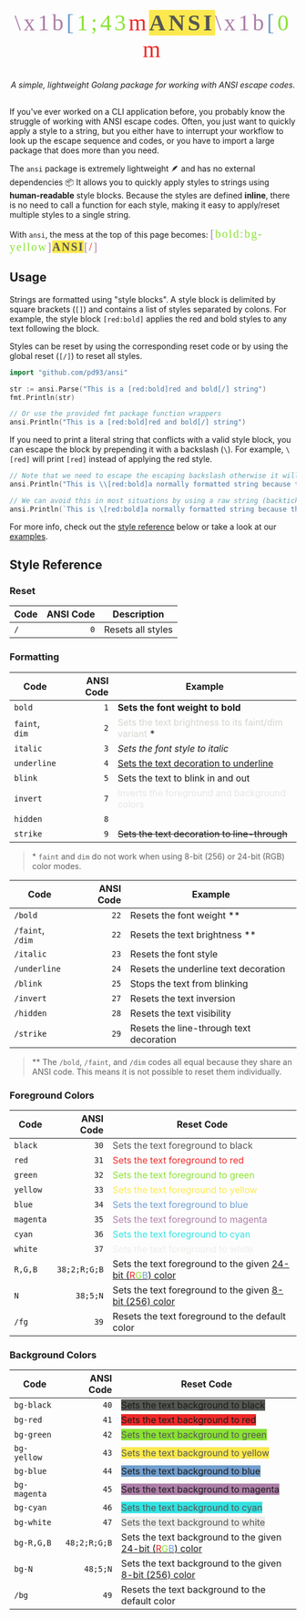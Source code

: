 <p style="width:100%;text-align:center;font-size:40px;margin-bottom:30px;letter-spacing:5px;font-family:consolas;">
<span style="color:#ad7fa8;">\x1b</span><span style="color:#729fcf;">[</span><span style="color:#8ae234;">1;43</span><span style="color:#ef2929;">m</span><span style="font-weight:bold;background-color:#fce94f;color:#555753;">ANSI</span><span style="color:#ad7fa8;">\x1b</span><span style="color:#729fcf;">[</span><span style="color:#8ae234;">0</span><span style="color:#ef2929;">m</span>
</p>

<p style="width:100%;text-align:center;margin-bottom:30px;font-style:italic;">
A simple, lightweight Golang package for working with ANSI escape codes.
</p>

If you've ever worked on a CLI application before, you probably know the
struggle of working with ANSI escape codes. Often, you just want to quickly
apply a style to a string, but you either have to interrupt your workflow to
look up the escape sequence and codes, or you have to import a large package
that does more than you need.

The `ansi` package is extremely lightweight :feather: and has no external
dependencies :package: It allows you to quickly apply styles to strings using
**human-readable** style blocks. Because the styles are defined **inline**, there is no
need to call a function for each style, making it easy to apply/reset multiple
styles to a single string.

With `ansi`, the mess at the top of this page becomes: <span style="font-size:20px;letter-spacing:2px;font-family:consolas;">
<span style="color:#ad7fa8;">[</span><span style="color:#8ae234;">bold:bg-yellow</span><span style="color:#ad7fa8;">]</span><span style="font-weight:bold;background-color:#fce94f;color:#555753;">ANSI</span><span style="color:#ad7fa8;">[</span><span style="color:#ef2929;">/</span><span style="color:#ad7fa8;">]</span>
</span>

## Usage

Strings are formatted using "style blocks". A style block is delimited by square
brackets (`[]`) and contains a list of styles separated by colons. For
example, the style block `[red:bold]` applies the red and bold styles to any
text following the block.

Styles can be reset by using the corresponding reset code or by using the global
reset (`[/]`) to reset all styles.

```go
import "github.com/pd93/ansi"

str := ansi.Parse("This is a [red:bold]red and bold[/] string")
fmt.Println(str)

// Or use the provided fmt package function wrappers
ansi.Println("This is a [red:bold]red and bold[/] string")
```

If you need to print a literal string that conflicts with a valid style block,
you can escape the block by prepending it with a backslash (`\`). For example,
`\[red]` will print `[red]` instead of applying the red style.

```go
// Note that we need to escape the escaping backslash otherwise it will be removed.
ansi.Println("This is \\[red:bold]a normally formatted string because the style block is escaped\\[/]")

// We can avoid this in most situations by using a raw string (backticks) instead:
ansi.Println(`This is \[red:bold]a normally formatted string because the style block is escaped\[/]`)
```

For more info, check out the [style reference](#style-reference) below or take a look at our [examples](./examples/main.go).

## Style Reference

### Reset

| Code | ANSI Code | Description       |
| ---- | --------: | ----------------- |
| `/`  |       `0` | Resets all styles |

### Formatting

| Code           | ANSI Code | Example                                                                                                       |
| -------------- | --------: | ------------------------------------------------------------------------------------------------------------- |
| `bold`         |       `1` | <span style="font-weight:bold;">Sets the font weight to bold</span>                                           |
| `faint`, `dim` |       `2` | <span style="color:#d3d7cf;">Sets the text brightness to its faint/dim variant</span> \*                      |
| `italic`       |       `3` | <span style="font-style:italic;">Sets the font style to italic</span>                                         |
| `underline`    |       `4` | <span style="text-decoration:underline;">Sets the text decoration to underline</span>                         |
| `blink`        |       `5` | <span style="text-decoration:blink;">Sets the text to blink in and out</span>                                 |
| `invert`       |       `7` | <span style="backdrop-filter:invert(1);filter:invert(1);">Inverts the foreground and background colors</span> |
| `hidden`       |       `8` | <span style="opacity:0;">Sets the text to be hidden</span>                                                    |
| `strike`       |       `9` | <span style="text-decoration:line-through;">Sets the text decoration to line-through</span>                   |

> \* `faint` and `dim` do not work when using 8-bit (256) or 24-bit (RGB) color modes.

| Code             | ANSI Code | Example                                 |
| ---------------- | --------: | --------------------------------------- |
| `/bold`          |      `22` | Resets the font weight \*\*             |
| `/faint`, `/dim` |      `22` | Resets the text brightness \*\*         |
| `/italic`        |      `23` | Resets the font style                   |
| `/underline`     |      `24` | Resets the underline text decoration    |
| `/blink`         |      `25` | Stops the text from blinking            |
| `/invert`        |      `27` | Resets the text inversion               |
| `/hidden`        |      `28` | Resets the text visibility              |
| `/strike`        |      `29` | Resets the line-through text decoration |

> \*\* The `/bold`, `/faint`, and `/dim` codes all equal because they share an
> ANSI code. This means it is not possible to reset them individually.

### Foreground Colors

| Code      |    ANSI Code | Reset Code                                                                                                                                                                     |
| --------- | -----------: | ------------------------------------------------------------------------------------------------------------------------------------------------------------------------------ |
| `black`   |         `30` | <span style="color:#555753;">Sets the text foreground to black</span>                                                                                                          |
| `red`     |         `31` | <span style="color:#ef2929;">Sets the text foreground to red</span>                                                                                                            |
| `green`   |         `32` | <span style="color:#8ae234;">Sets the text foreground to green</span>                                                                                                          |
| `yellow`  |         `33` | <span style="color:#fce94f;">Sets the text foreground to yellow</span>                                                                                                         |
| `blue`    |         `34` | <span style="color:#729fcf;">Sets the text foreground to blue</span>                                                                                                           |
| `magenta` |         `35` | <span style="color:#ad7fa8;">Sets the text foreground to magenta</span>                                                                                                        |
| `cyan`    |         `36` | <span style="color:#34e2e2;">Sets the text foreground to cyan</span>                                                                                                           |
| `white`   |         `37` | <span style="color:#eeeeec;">Sets the text foreground to white</span>                                                                                                          |
| `R,G,B`   | `38;2;R;G;B` | Sets the text foreground to the given [24-bit (<span style="color:#ef2929;">R</span><span style="color:#8ae234;">G</span><span style="color:#729fcf;">B</span>) color][24-bit] |
| `N`       |     `38;5;N` | Sets the text foreground to the given [8-bit (256) color][8-bit]                                                                                                               |
| `/fg`     |         `39` | <span style="color:auto;">Resets the text foreground to the default color</span>                                                                                               |

### Background Colors

| Code         |    ANSI Code | Reset Code                                                                                                                                                                     |
| ------------ | -----------: | ------------------------------------------------------------------------------------------------------------------------------------------------------------------------------ |
| `bg-black`   |         `40` | <span style="background-color:#555753;">Sets the text background to black</span>                                                                                               |
| `bg-red`     |         `41` | <span style="background-color:#ef2929;">Sets the text background to red</span>                                                                                                 |
| `bg-green`   |         `42` | <span style="background-color:#8ae234;color:#555753;">Sets the text background to green</span>                                                                                 |
| `bg-yellow`  |         `43` | <span style="background-color:#fce94f;color:#555753;">Sets the text background to yellow</span>                                                                                |
| `bg-blue`    |         `44` | <span style="background-color:#729fcf;">Sets the text background to blue</span>                                                                                                |
| `bg-magenta` |         `45` | <span style="background-color:#ad7fa8;">Sets the text background to magenta</span>                                                                                             |
| `bg-cyan`    |         `46` | <span style="background-color:#34e2e2;color:#555753;">Sets the text background to cyan</span>                                                                                  |
| `bg-white`   |         `47` | <span style="background-color:#eeeeec;color:#555753;">Sets the text background to white</span>                                                                                 |
| `bg-R,G,B`   | `48;2;R;G;B` | Sets the text background to the given [24-bit (<span style="color:#ef2929;">R</span><span style="color:#8ae234;">G</span><span style="color:#729fcf;">B</span>) color][24-bit] |
| `bg-N`       |     `48;5;N` | Sets the text background to the given [8-bit (256) color][8-bit]                                                                                                               |
| `/bg`        |         `49` | <span style="background-color:auto;">Resets the text background to the default color</span>                                                                                    |

[8-bit]: https://en.wikipedia.org/wiki/ANSI_escape_code#8-bit
[24-bit]: https://en.wikipedia.org/wiki/ANSI_escape_code#24-bit

